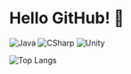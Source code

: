 # Hello GitHub! 👋

![Java](https://img.shields.io/badge/Java-Quarkus%20%26%20Spring%20Boot-blue?style=flat-square&logo=java)
![CSharp](https://img.shields.io/badge/C%23-.NET-blue?style=flat-square&logo=c-sharp)
![Unity](https://img.shields.io/badge/Unity-Game%20Development-black?style=flat-square&logo=unity)

![Top Langs](https://github-readme-stats.vercel.app/api/top-langs/?username=DadeDevp&hide=html&layout=compact&theme=tokyonight)


